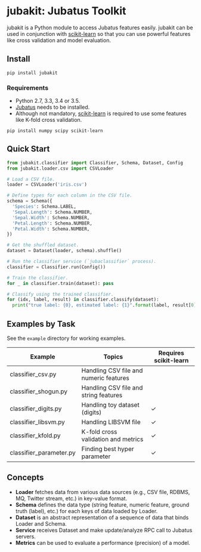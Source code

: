 # jubakit: Jubatus Toolkit

jubakit is a Python module to access Jubatus features easily.
jubakit can be used in conjunction with [scikit-learn](http://scikit-learn.org/) so that you can use powerful features like cross validation and model evaluation.

## Install

```
pip install jubakit
```

### Requirements

* Python 2.7, 3.3, 3.4 or 3.5.
* [Jubatus](http://jubat.us/en/quickstart.html) needs to be installed.
* Although not mandatory, [scikit-learn](http://scikit-learn.org/stable/install.html) is required to use some features like K-fold cross validation.

```
pip install numpy scipy scikit-learn
```

## Quick Start

```py
from jubakit.classifier import Classifier, Schema, Dataset, Config
from jubakit.loader.csv import CSVLoader

# Load a CSV file.
loader = CSVLoader('iris.csv')

# Define types for each column in the CSV file.
schema = Schema({
  'Species': Schema.LABEL,
  'Sepal.Length': Schema.NUMBER,
  'Sepal.Width': Schema.NUMBER,
  'Petal.Length': Schema.NUMBER,
  'Petal.Width': Schema.NUMBER,
})

# Get the shuffled dataset.
dataset = Dataset(loader, schema).shuffle()

# Run the classifier service (`jubaclassifier` process).
classifier = Classifier.run(Config())

# Train the classifier.
for _ in classifier.train(dataset): pass

# Classify using the trained classifier.
for (idx, label, result) in classifier.classify(dataset):
  print("true label: {0}, estimated label: {1}".format(label, result[0][0]))
```

## Examples by Task

See the `example` directory for working examples.

| Example                   | Topics                                        | Requires scikit-learn |
|---------------------------|-----------------------------------------------|-----------------------|
| classifier_csv.py         | Handling CSV file and numeric features        |                       |
| classifier_shogun.py      | Handling CSV file and string features         |                       |
| classifier_digits.py      | Handling toy dataset (digits)                 | ✓                     |
| classifier_libsvm.py      | Handling LIBSVM file                          | ✓                     |
| classifier_kfold.py       | K-fold cross validation and metrics           | ✓                     |
| classifier_parameter.py   | Finding best hyper parameter                  | ✓                     |

## Concepts

* **Loader** fetches data from various data sources (e.g., CSV file, RDBMS, MQ, Twitter stream, etc.) in key-value format.
* **Schema** defines the data type (string feature, numeric feature, ground truth (label), etc.) for each keys of data loaded by Loader.
* **Dataset** is an abstract representation of a sequence of data that binds Loader and Schema.
* **Service** receives Dataset and make update/analyze RPC call to Jubatus servers.
* **Metrics** can be used to evaluate a performance (precision) of a model.
